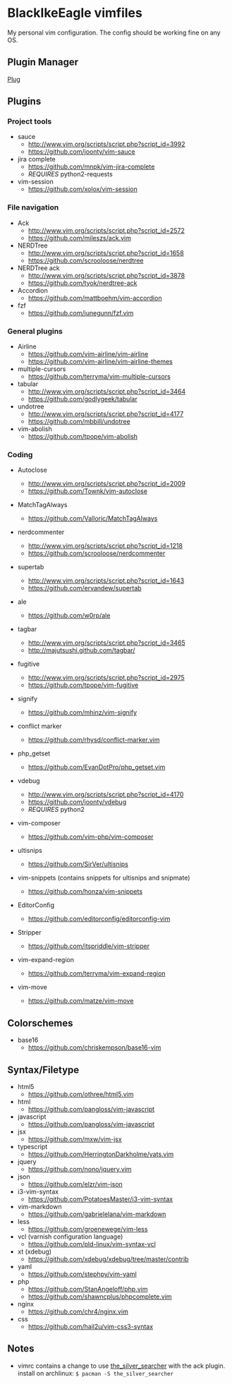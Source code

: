 BlackIkeEagle vimfiles
======================

My personal vim configuration.
The config should be working fine on any OS.

Plugin Manager
--------------

[Plug](https://github.com/junegunn/vim-plug)

Plugins
-------

### Project tools

* sauce
  * http://www.vim.org/scripts/script.php?script_id=3992
  * https://github.com/joonty/vim-sauce
* jira complete
  * https://github.com/mnpk/vim-jira-complete
  * *REQUIRES* python2-requests
* vim-session
  * https://github.com/xolox/vim-session

### File navigation

* Ack
  * http://www.vim.org/scripts/script.php?script_id=2572
  * https://github.com/mileszs/ack.vim
* NERDTree
  * http://www.vim.org/scripts/script.php?script_id=1658
  * https://github.com/scrooloose/nerdtree
* NERDTree ack
  * http://www.vim.org/scripts/script.php?script_id=3878
  * https://github.com/tyok/nerdtree-ack
* Accordion
  * https://github.com/mattboehm/vim-accordion
* fzf
  * https://github.com/junegunn/fzf.vim

### General plugins

* Airline
  * https://github.com/vim-airline/vim-airline
  * https://github.com/vim-airline/vim-airline-themes
* multiple-cursors
  * https://github.com/terryma/vim-multiple-cursors
* tabular
  * http://www.vim.org/scripts/script.php?script_id=3464
  * https://github.com/godlygeek/tabular
* undotree
  * http://www.vim.org/scripts/script.php?script_id=4177
  * https://github.com/mbbill/undotree
* vim-abolish
  * https://github.com/tpope/vim-abolish

### Coding

* Autoclose
  * http://www.vim.org/scripts/script.php?script_id=2009
  * https://github.com/Townk/vim-autoclose
* MatchTagAlways
  * https://github.com/Valloric/MatchTagAlways
* nerdcommenter
  * http://www.vim.org/scripts/script.php?script_id=1218
  * https://github.com/scrooloose/nerdcommenter
* supertab
  * http://www.vim.org/scripts/script.php?script_id=1643
  * https://github.com/ervandew/supertab
* ale
  * https://github.com/w0rp/ale
* tagbar
  * http://www.vim.org/scripts/script.php?script_id=3465
  * http://majutsushi.github.com/tagbar/

* fugitive
  * http://www.vim.org/scripts/script.php?script_id=2975
  * https://github.com/tpope/vim-fugitive
* signify
  * https://github.com/mhinz/vim-signify
* conflict marker
  * https://github.com/rhysd/conflict-marker.vim

* php_getset
  * https://github.com/EvanDotPro/php_getset.vim
* vdebug
  * http://www.vim.org/scripts/script.php?script_id=4170
  * https://github.com/joonty/vdebug
  * *REQUIRES* python2
* vim-composer
  * https://github.com/vim-php/vim-composer

* ultisnips
  * https://github.com/SirVer/ultisnips
* vim-snippets (contains snippets for ultisnips and snipmate)
  * https://github.com/honza/vim-snippets

* EditorConfig
  * https://github.com/editorconfig/editorconfig-vim
* Stripper
  * https://github.com/itspriddle/vim-stripper
* vim-expand-region
  * https://github.com/terryma/vim-expand-region
* vim-move
  * https://github.com/matze/vim-move

Colorschemes
------------

* base16
  * https://github.com/chriskempson/base16-vim

Syntax/Filetype
---------------

* html5
  * https://github.com/othree/html5.vim
* html
  * https://github.com/pangloss/vim-javascript
* javascript
  * https://github.com/pangloss/vim-javascript
* jsx
  * https://github.com/mxw/vim-jsx
* typescript
  * https://github.com/HerringtonDarkholme/yats.vim
* jquery
  * https://github.com/nono/jquery.vim
* json
  * https://github.com/elzr/vim-json
* i3-vim-syntax
  * https://github.com/PotatoesMaster/i3-vim-syntax
* vim-markdown
  * https://github.com/gabrielelana/vim-markdown
* less
  * https://github.com/groenewege/vim-less
* vcl (varnish configuration language)
  * https://github.com/pld-linux/vim-syntax-vcl
* xt (xdebug)
  * https://github.com/xdebug/xdebug/tree/master/contrib
* yaml
  * https://github.com/stephpy/vim-yaml
* php
  * https://github.com/StanAngeloff/php.vim
  * https://github.com/shawncplus/phpcomplete.vim
* nginx
  * https://github.com/chr4/nginx.vim
* css
  * https://github.com/hail2u/vim-css3-syntax

Notes
-----

* vimrc contains a change to use [the_silver_searcher](https://github.com/ggreer/the_silver_searcher)
  with the ack plugin. install on archlinux: `$ pacman -S the_silver_searcher`
